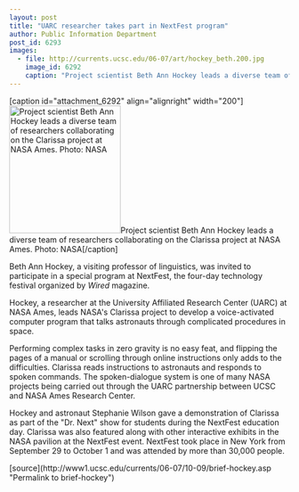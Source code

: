 ```yaml
---
layout: post
title: "UARC researcher takes part in NextFest program"
author: Public Information Department
post_id: 6293
images:
  - file: http://currents.ucsc.edu/06-07/art/hockey_beth.200.jpg
    image_id: 6292
    caption: "Project scientist Beth Ann Hockey leads a diverse team of researchers collaborating on the Clarissa project at NASA Ames. Photo: NASA"
---
```


[caption id="attachment_6292" align="alignright" width="200"]<a href="http://localhost/mysite/wp-content/uploads/2006/10/hockey_beth.200.jpg"><img class="size-full wp-image-6292" src="http://localhost/mysite/wp-content/uploads/2006/10/hockey_beth.200.jpg" alt="Project scientist Beth Ann Hockey leads a diverse team of researchers collaborating on the Clarissa project at NASA Ames. Photo: NASA" width="200" height="229" /></a>Project scientist Beth Ann Hockey leads a diverse team of researchers collaborating on the Clarissa project at NASA Ames. Photo: NASA[/caption]
<a name="content" id="content"></a>
<p>
  Beth Ann Hockey, a visiting professor of linguistics, was invited to participate in a special program at NextFest, the four-day technology festival organized by <i>Wired</i> magazine.
</p>
<p>
  Hockey, a researcher at the University Affiliated Research Center (UARC) at NASA Ames, leads NASA's Clarissa project to develop a voice-activated computer program that talks astronauts through complicated procedures in space.
</p>
<p>
  Performing complex tasks in zero gravity is no easy feat, and flipping the pages of a manual or scrolling through online instructions only adds to the difficulties. Clarissa reads instructions to astronauts and responds to spoken commands. The spoken-dialogue system is one of many NASA projects being carried out through the UARC partnership between UCSC and NASA Ames Research Center.
</p>
<p>
  Hockey and astronaut Stephanie Wilson gave a demonstration of Clarissa as part of the "Dr. Next" show for students during the NextFest education day. Clarissa was also featured along with other interactive exhibits in the NASA pavilion at the NextFest event. NextFest took place in New York from September 29 to October 1 and was attended by more than 30,000 people.
</p>
[source](http://www1.ucsc.edu/currents/06-07/10-09/brief-hockey.asp "Permalink to brief-hockey")
